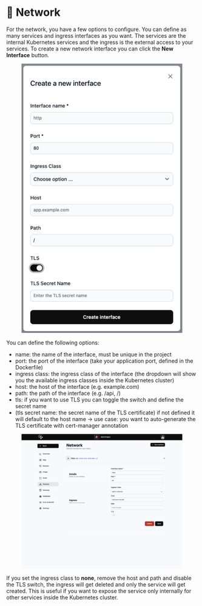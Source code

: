# 🔀 Network

For the network, you have a few options to configure. You can define as many services and ingress interfaces as you want. The services are the internal Kubernetes services and the ingress is the external access to your services. To create a new network interface you can click the **New Interface** button.

<figure><img src="../.gitbook/assets/image (14).png" alt=""><figcaption></figcaption></figure>

You can define the following options:
- name: the name of the interface, must be unique in the project
- port: the port of the interface (take your application port, defined in the Dockerfile)
- ingress class: the ingress class of the interface (the dropdown will show you the available ingress classes inside the Kubernetes cluster)
- host: the host of the interface (e.g. example.com)
- path: the path of the interface (e.g. /api, /)
- tls: if you want to use TLS you can toggle the switch and define the secret name
- (tls secret name: the secret name of the TLS certificate) if not defined it will default to the host name -> use case: you want to auto-generate the TLS certificate with cert-manager annotation

<figure><img src="../.gitbook/assets/image.png" alt=""><figcaption></figcaption></figure>

If you set the ingress class to **none**, remove the host and path and disable the TLS switch, the ingress will get deleted and only the service will get created. This is useful if you want to expose the service only internally for other services inside the Kubernetes cluster.
